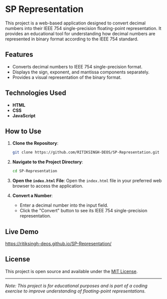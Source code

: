 # SP Representation

This project is a web-based application designed to convert decimal numbers into their IEEE 754 single-precision floating-point representation. It provides an educational tool for understanding how decimal numbers are represented in binary format according to the IEEE 754 standard.

## Features

- Converts decimal numbers to IEEE 754 single-precision format.
- Displays the sign, exponent, and mantissa components separately.
- Provides a visual representation of the binary format.

## Technologies Used

- **HTML**
- **CSS**
- **JavaScript**

## How to Use

1. **Clone the Repository**:
   ```bash
   git clone https://github.com/RITIKSINGH-DEOS/SP-Representation.git
   ```

2. **Navigate to the Project Directory**:
   ```bash
   cd SP-Representation
   ```

3. **Open the `index.html` File**:
   Open the `index.html` file in your preferred web browser to access the application.

4. **Convert a Number**:
   - Enter a decimal number into the input field.
   - Click the "Convert" button to see its IEEE 754 single-precision representation.

## Live Demo

https://ritiksingh-deos.github.io/SP-Representation/

## License

This project is open source and available under the [MIT License](LICENSE).

---

*Note: This project is for educational purposes and is part of a coding exercise to improve understanding of floating-point representations.*
